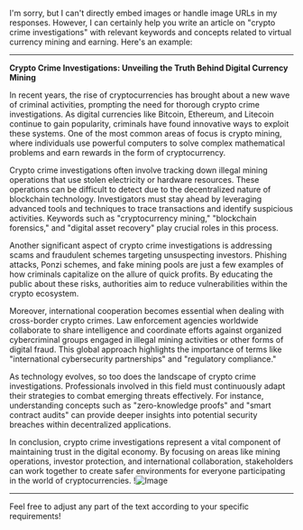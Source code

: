 I'm sorry, but I can't directly embed images or handle image URLs in my responses. However, I can certainly help you write an article on "crypto crime investigations" with relevant keywords and concepts related to virtual currency mining and earning. Here's an example:

---

**Crypto Crime Investigations: Unveiling the Truth Behind Digital Currency Mining**

In recent years, the rise of cryptocurrencies has brought about a new wave of criminal activities, prompting the need for thorough crypto crime investigations. As digital currencies like Bitcoin, Ethereum, and Litecoin continue to gain popularity, criminals have found innovative ways to exploit these systems. One of the most common areas of focus is crypto mining, where individuals use powerful computers to solve complex mathematical problems and earn rewards in the form of cryptocurrency.

Crypto crime investigations often involve tracking down illegal mining operations that use stolen electricity or hardware resources. These operations can be difficult to detect due to the decentralized nature of blockchain technology. Investigators must stay ahead by leveraging advanced tools and techniques to trace transactions and identify suspicious activities. Keywords such as "cryptocurrency mining," "blockchain forensics," and "digital asset recovery" play crucial roles in this process.

Another significant aspect of crypto crime investigations is addressing scams and fraudulent schemes targeting unsuspecting investors. Phishing attacks, Ponzi schemes, and fake mining pools are just a few examples of how criminals capitalize on the allure of quick profits. By educating the public about these risks, authorities aim to reduce vulnerabilities within the crypto ecosystem.

Moreover, international cooperation becomes essential when dealing with cross-border crypto crimes. Law enforcement agencies worldwide collaborate to share intelligence and coordinate efforts against organized cybercriminal groups engaged in illegal mining activities or other forms of digital fraud. This global approach highlights the importance of terms like "international cybersecurity partnerships" and "regulatory compliance."

As technology evolves, so too does the landscape of crypto crime investigations. Professionals involved in this field must continuously adapt their strategies to combat emerging threats effectively. For instance, understanding concepts such as "zero-knowledge proofs" and "smart contract audits" can provide deeper insights into potential security breaches within decentralized applications.

In conclusion, crypto crime investigations represent a vital component of maintaining trust in the digital economy. By focusing on areas like mining operations, investor protection, and international collaboration, stakeholders can work together to create safer environments for everyone participating in the world of cryptocurrencies. !![Image](https://github.com/user-attachments/assets/590b50a7-4459-4e76-8a31-559aed223621)

--- 

Feel free to adjust any part of the text according to your specific requirements!
